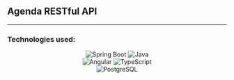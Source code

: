 ## Agenda RESTful API
---

### Technologies used:
<div align="center">
  
  ![Spring Boot](https://img.shields.io/badge/Spring%20Boot-6DB33F?style=for-the-badge&logo=spring-boot&logoColor=white) 
  ![Java](https://img.shields.io/badge/Java-007396?style=for-the-badge&logo=java&logoColor=white)  
  ![Angular](https://img.shields.io/badge/Angular-DD0031?style=for-the-badge&logo=angular&logoColor=white) 
  ![TypeScript](https://img.shields.io/badge/TypeScript-3178C6?style=for-the-badge&logo=typescript&logoColor=white)  
  ![PostgreSQL](https://img.shields.io/badge/PostgreSQL-316192?style=for-the-badge&logo=postgresql&logoColor=white)
  
</div>




